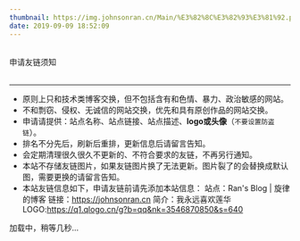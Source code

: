 ```yaml
---
thumbnail: https://img.johnsonran.cn/Main/%E3%82%8C%E3%82%93%E3%81%92.png
date: 2019-09-09 18:52:09
---
```

<div class="friend-title-item"><br>申请友链须知<br><br><hr></div>

- 原则上只和技术类博客交换，但不包括含有和色情、暴力、政治敏感的网站。
- 不和剽窃、侵权、无诚信的网站交换，优先和具有原创作品的网站交换。
- 申请请提供：站点名称、站点链接、站点描述、**logo或头像**（`不要设置防盗链`）。
- 排名不分先后，刷新后重排，更新信息后请留言告知。
- 会定期清理很久很久不更新的、不符合要求的友链，不再另行通知。
- 本站不存储友链图片，如果友链图片换了无法更新。图片裂了的会替换成默认图，需要更换的请留言告知。
- 本站友链信息如下，申请友链前请先添加本站信息：
    站点：Ran's Blog | 旋律的博客
    链接：https://johnsonran.cn
    简介：我永远喜欢莲华
    LOGO:https://q1.qlogo.cn/g?b=qq&nk=3546870850&s=640


<script type="text/javascript" defer src="/js/friend.js"></script>
<div class="links-content">加载中，稍等几秒...</div>